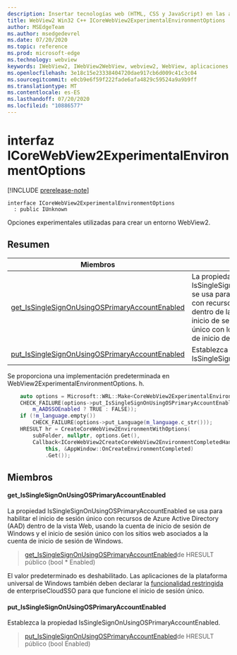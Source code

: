 ```yaml
---
description: Insertar tecnologías web (HTML, CSS y JavaScript) en las aplicaciones nativas con el control Microsoft Edge WebView2
title: WebView2 Win32 C++ ICoreWebView2ExperimentalEnvironmentOptions
author: MSEdgeTeam
ms.author: msedgedevrel
ms.date: 07/20/2020
ms.topic: reference
ms.prod: microsoft-edge
ms.technology: webview
keywords: IWebView2, IWebView2WebView, webview2, WebView, aplicaciones Win32, Win32, Edge, ICoreWebView2, ICoreWebView2Controller, control de explorador, HTML Edge, ICoreWebView2ExperimentalEnvironmentOptions
ms.openlocfilehash: 3e18c15e23338404720dae917cb6d009c41c3c04
ms.sourcegitcommit: e0cb9e6f59f222fade6afa4829c59524a9a9b9ff
ms.translationtype: MT
ms.contentlocale: es-ES
ms.lasthandoff: 07/20/2020
ms.locfileid: "10886577"
---
```

# interfaz ICoreWebView2ExperimentalEnvironmentOptions 

[!INCLUDE [prerelease-note](../../includes/prerelease-note.md)]

```
interface ICoreWebView2ExperimentalEnvironmentOptions
  : public IUnknown
```

Opciones experimentales utilizadas para crear un entorno WebView2.

## Resumen

 Miembros                        | Descripciones
--------------------------------|---------------------------------------------
[get_IsSingleSignOnUsingOSPrimaryAccountEnabled](#get_issinglesignonusingosprimaryaccountenabled) | La propiedad IsSingleSignOnUsingOSPrimaryAccountEnabled se usa para habilitar el inicio de sesión único con recursos de Azure Active Directory (AAD) dentro de la vista Web, usando la cuenta de inicio de sesión de Windows y el inicio de sesión único con los sitios web asociados a la cuenta de inicio de sesión de Windows.
[put_IsSingleSignOnUsingOSPrimaryAccountEnabled](#put_issinglesignonusingosprimaryaccountenabled) | Establezca la propiedad IsSingleSignOnUsingOSPrimaryAccountEnabled.

Se proporciona una implementación predeterminada en WebView2ExperimentalEnvironmentOptions. h.

```cpp
    auto options = Microsoft::WRL::Make<CoreWebView2ExperimentalEnvironmentOptions>();
    CHECK_FAILURE(options->put_IsSingleSignOnUsingOSPrimaryAccountEnabled(
        m_AADSSOEnabled ? TRUE : FALSE));
    if (!m_language.empty())
        CHECK_FAILURE(options->put_Language(m_language.c_str()));
    HRESULT hr = CreateCoreWebView2EnvironmentWithOptions(
        subFolder, nullptr, options.Get(),
        Callback<ICoreWebView2CreateCoreWebView2EnvironmentCompletedHandler>(
            this, &AppWindow::OnCreateEnvironmentCompleted)
            .Get());
```

## Miembros

#### get_IsSingleSignOnUsingOSPrimaryAccountEnabled 

La propiedad IsSingleSignOnUsingOSPrimaryAccountEnabled se usa para habilitar el inicio de sesión único con recursos de Azure Active Directory (AAD) dentro de la vista Web, usando la cuenta de inicio de sesión de Windows y el inicio de sesión único con los sitios web asociados a la cuenta de inicio de sesión de Windows.

> [get_IsSingleSignOnUsingOSPrimaryAccountEnabled](#get_issinglesignonusingosprimaryaccountenabled)de HRESULT público (bool * Enabled)

El valor predeterminado es deshabilitado. Las aplicaciones de la plataforma universal de Windows también deben declarar la [funcionalidad restringida](https://docs.microsoft.com/windows/uwp/packaging/app-capability-declarations#restricted-capabilities) de enterpriseCloudSSO para que funcione el inicio de sesión único.

#### put_IsSingleSignOnUsingOSPrimaryAccountEnabled 

Establezca la propiedad IsSingleSignOnUsingOSPrimaryAccountEnabled.

> [put_IsSingleSignOnUsingOSPrimaryAccountEnabled](#put_issinglesignonusingosprimaryaccountenabled)de HRESULT público (bool Enabled)

